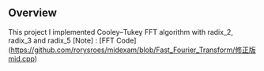 ## Overview
This project I implemented Cooley–Tukey FFT algorithm with radix_2, radix_3 and radix_5 
\[Note] : [FFT Code] (https://github.com/rorysroes/midexam/blob/Fast_Fourier_Transform/修正版mid.cpp)

